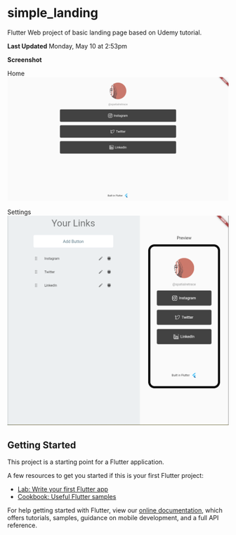 # simple_landing

Flutter Web project of basic landing page based on Udemy tutorial.

**Last Updated**
Monday, May 10 at 2:53pm

**Screenshot**

Home
![Home of SimpleLandingPage](screenshots/01_May9.png)

Settings
![Settings of SimpleLandingPage](screenshots/02_Settings_May10.png)

## Getting Started

This project is a starting point for a Flutter application.

A few resources to get you started if this is your first Flutter project:

- [Lab: Write your first Flutter app](https://flutter.dev/docs/get-started/codelab)
- [Cookbook: Useful Flutter samples](https://flutter.dev/docs/cookbook)

For help getting started with Flutter, view our
[online documentation](https://flutter.dev/docs), which offers tutorials,
samples, guidance on mobile development, and a full API reference.
